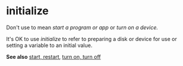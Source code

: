 # initialize

Don't use to mean *start a program or app* or *turn on a device.*

It's OK to use *initialize* to refer to preparing a disk or device for use or setting a variable to an initial value. 

**See also** [start, restart](../s/start-restart.md), [turn on, turn off](../t/turn-on-turn-off.md)

